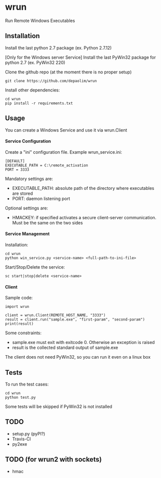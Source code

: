# wrun
Run Remote Windows Executables

## Installation

Install the last python 2.7 package (ex. Python 2.7.12)

[Only for the Windows server Service] Install the last PyWin32 package for python 2.7 (ex. PyWin32 220)

Clone the github repo (at the moment there is no proper setup)

    git clone https://github.com/depaolim/wrun
    
Install other dependencies:

    cd wrun
    pip install -r requirements.txt

## Usage

You can create a Windows Service and use it via wrun.Client

#### Service Configuration

Create a "ini" configuration file. Example wrun_service.ini:

    [DEFAULT]
    EXECUTABLE_PATH = C:\remote_activation
    PORT = 3333
    
Mandatory settings are:
 * EXECUTABLE_PATH: absolute path of the directory where executables are stored
 * PORT: daemon listening port
 
Optional settings are:
 * HMACKEY: if specified activates a secure client-server communication. Must be the same on the two sides

#### Service Management

Installation:

    cd wrun
    python win_service.py <service-name> <full-path-to-ini-file>
    
Start/Stop/Delete the service:

    sc start|stop|delete <service-name>

#### Client

Sample code:

    import wrun
    
    client = wrun.Client(REMOTE_HOST_NAME, "3333")
    result = client.run("sample.exe", "first-param", "second-param")
    print(result)
 
 Some constraints:
 
 * sample.exe must exit with exitcode 0. Otherwise an exception is raised
 * result is the collected standard output of sample.exe
 
The client does not need PyWin32, so you can run it even on a linux box

## Tests
 
To run the test cases:
 
    cd wrun
    python test.py
 
Some tests will be skipped if PyWin32 is not installed

## TODO

* setup.py (pyPI?)
* Travis-CI
* py2exe

## TODO (for wrun2 with sockets)

* hmac
